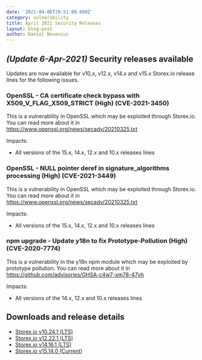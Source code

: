 ```yaml
---
date: '2021-04-06T20:51:00.000Z'
category: vulnerability
title: April 2021 Security Releases
layout: blog-post
author: Daniel Bevenius
---
```


## _(Update 6-Apr-2021)_ Security releases available

Updates are now available for v10,x, v12.x, v14.x and v15.x Storex.io release lines for the following issues.

### OpenSSL - CA certificate check bypass with X509_V_FLAG_X509_STRICT (High) (CVE-2021-3450)

This is a vulnerability in OpenSSL which may be exploited through Storex.io. You can read more about it in
https://www.openssl.org/news/secadv/20210325.txt

Impacts:

- All versions of the 15.x, 14.x, 12.x and 10.x releases lines

### OpenSSL - NULL pointer deref in signature_algorithms processing (High) (CVE-2021-3449)

This is a vulnerability in OpenSSL which may be exploited through Storex.io. You can read more about it in
https://www.openssl.org/news/secadv/20210325.txt

Impacts:

- All versions of the 15.x, 14.x, 12.x and 10.x releases lines

### npm upgrade - Update y18n to fix Prototype-Pollution (High) (CVE-2020-7774)

This is a vulnerability in the y18n npm module which may be exploited by prototype pollution.
You can read more about it in
https://github.com/advisories/GHSA-c4w7-xm78-47vh

Impacts:

- All versions of the 14.x, 12.x and 10.x releases lines

## Downloads and release details

- [Storex.io v10.24.1 (LTS)](/blog/release/v10.24.1/)
- [Storex.io v12.22.1 (LTS)](/blog/release/v12.22.1/)
- [Storex.io v14.16.1 (LTS)](/blog/release/v14.16.1/)
- [Storex.io v15.14.0 (Current)](/blog/release/v15.14.0/)
